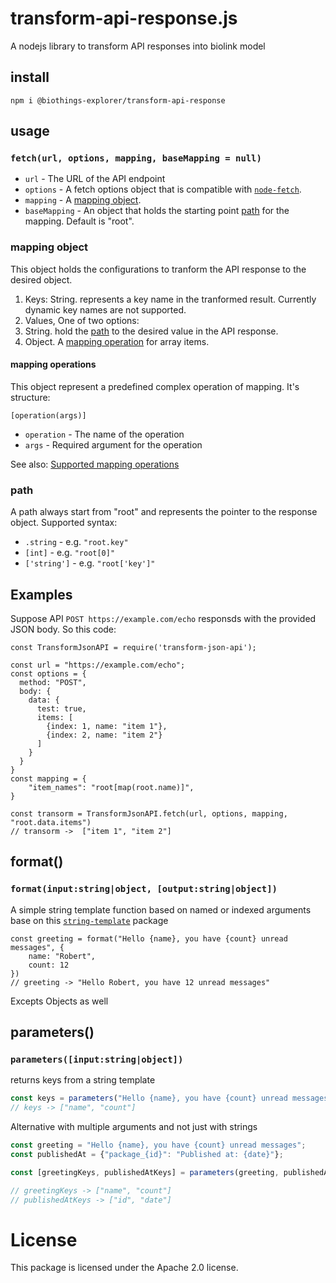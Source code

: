 # transform-api-response.js
A nodejs library to transform API responses into biolink model



## install
```
npm i @biothings-explorer/transform-api-response
```
## usage
### `fetch(url, options, mapping, baseMapping = null)`

* `url` - The URL of the API endpoint
* `options` - A fetch options object that is compatible with [`node-fetch`](https://www.npmjs.com/package/node-fetch#fetchurl-options).
* `mapping` - A [mapping object](#mapping-object).
* `baseMapping` - An object that holds the starting point [path](#path) for the mapping. Default is "root".

### mapping object
This object holds the configurations to tranform the API response to the desired object.

1. Keys: String. represents a key name in the tranformed result. Currently dynamic key names are not supported.
2. Values, One of two options: 
  1. String. hold the [path](#path) to the desired value in the API response.
  2. Object. A [mapping operation](#mapping-operation) for array items.

#### mapping operations
This object represent a predefined complex operation of mapping.
It's structure:
```
[operation(args)]
```

* `operation` - The name of the operation
* `args` - Required argument for the operation

See also: [Supported mapping operations](mapping-operations.md)


### path
A path always start from "root" and represents the pointer to the response object.
Supported syntax:
* `.string` - e.g. `"root.key"`
* `[int]` - e.g. `"root[0]"`
* `['string']` - e.g. `"root['key']"`


## Examples
Suppose API `POST https://example.com/echo` responsds with the provided JSON body.
So this code:
```
const TransformJsonAPI = require('transform-json-api');

const url = "https://example.com/echo";
const options = {
  method: "POST",
  body: {
    data: {
      test: true,
      items: [
        {index: 1, name: "item 1"},
        {index: 2, name: "item 2"}
      ]
    }
  }
}
const mapping = {
    "item_names": "root[map(root.name)]",
}

const transorm = TransformJsonAPI.fetch(url, options, mapping, "root.data.items")
// transorm ->  ["item 1", "item 2"]
```

## format()
### `format(input:string|object, [output:string|object])`
   A simple string template function based on named or indexed arguments
   base on this [`string-template`](#https://www.npmjs.com/package/string-template) package
   
   ```
   const greeting = format("Hello {name}, you have {count} unread messages", {
       name: "Robert",
       count: 12
   })
   // greeting -> "Hello Robert, you have 12 unread messages"
   ```
   Excepts Objects as well 
 
## parameters()
### `parameters([input:string|object])`
returns keys from a string template
   
   ```javascript
   const keys = parameters("Hello {name}, you have {count} unread messages");
   // keys -> ["name", "count"]
   ```
   Alternative with multiple arguments and not just with strings
   ```javascript
   const greeting = "Hello {name}, you have {count} unread messages";
   const publishedAt = {"package_{id}": "Published at: {date}"};
   
   const [greetingKeys, publishedAtKeys] = parameters(greeting, publishedAt);
   
   // greetingKeys -> ["name", "count"]
   // publishedAtKeys -> ["id", "date"]
   ```
# License
This package is licensed under the Apache 2.0 license.
